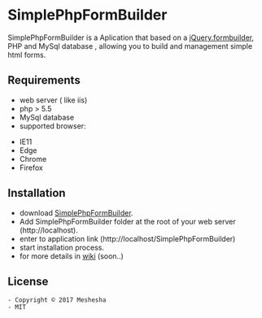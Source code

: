 # SimplePhpFormBuilder
SimplePhpFormBuilder is a Aplication that based on a [jQuery.formbuilder](https://formbuilder.online/), PHP and MySql database , allowing you to build and management simple html forms.

## Requirements
  * web server ( like iis)
  * php > 5.5
  * MySql database
  * supported browser:
   - IE11
   - Edge
   - Chrome
   - Firefox
## Installation
* download [SimplePhpFormBuilder](https://github.com/meshesha/SimplePhpFormBuilder/releases).
* Add SimplePhpFormBuilder folder at the root of your web server (http://localhost).
* enter to application link (http://localhost/SimplePhpFormBuilder)
* start installation process.
* for more details in [wiki](https://github.com/meshesha/SimplePhpFormBuilder/wiki/Installation) (soon..)

## License
    - Copyright © 2017 Meshesha
    - MIT
